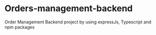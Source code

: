 # Orders-management-backend
Order Management Backend project by using expressJs, Typescript and npm packages
